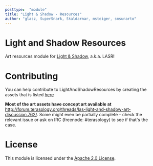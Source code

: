 ```yaml
---
posttype:  "module"  
title: "Light & Shadow - Resources"
author: "glasz, SuperSnark, Skaldarnar, msteiger, smsunarto"
---
```

# Light and Shadow Resources
Art resources module for [Light & Shadow](https://github.com/Terasology/LightAndShadow), a.k.a. LASR!

Contributing
============
You can help contribute to LightAndShadowResources by creating the assets that is listed [here](https://github.com/MovingBlocks/Terasology/issues/2575)

**Most of the art assets have concept art available at** http://forum.terasology.org/threads/las-light-and-shadow-art-discussion.762/. Some might even be partially complete - check the relevant issue or ask on IRC (freenode: #terasology) to see if that's the case.


License
=======
This module is licensed under the [Apache 2.0 License](http://www.apache.org/licenses/LICENSE-2.0.html).